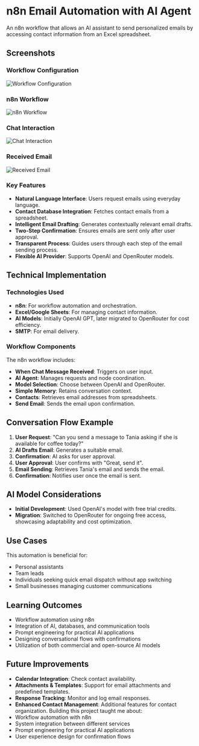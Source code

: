 # n8n Email Automation with AI Agent

An n8n workflow that allows an AI assistant to send personalized emails by accessing contact information from an Excel spreadsheet.

## Screenshots

### Workflow Configuration
![Workflow Configuration]([https://i.imgur.com/your-image-url1.png](https://github.com/user-attachments/assets/ba2540fe-5245-4890-abf1-43deebe798e3))

### n8n Workflow
![n8n Workflow]([https://i.imgur.com/your-image-url2.png](https://github.com/user-attachments/assets/180be9fa-2688-4deb-8606-81a2ce89d249))

### Chat Interaction
![Chat Interaction](https://github.com/user-attachments/assets/d0acaeed-5419-43a1-8936-fa989732cb2e)

### Received Email
![Received Email]([https://i.imgur.com/your-image-url4.png](https://github.com/user-attachments/assets/8d8aac00-d408-4573-a98c-fbbda9cd87ab))


### Key Features
- **Natural Language Interface**: Users request emails using everyday language.
- **Contact Database Integration**: Fetches contact emails from a spreadsheet.
- **Intelligent Email Drafting**: Generates contextually relevant email drafts.
- **Two-Step Confirmation**: Ensures emails are sent only after user approval.
- **Transparent Process**: Guides users through each step of the email sending process.
- **Flexible AI Provider**: Supports OpenAI and OpenRouter models.

## Technical Implementation

### Technologies Used
- **n8n**: For workflow automation and orchestration.
- **Excel/Google Sheets**: For managing contact information.
- **AI Models**: Initially OpenAI GPT, later migrated to OpenRouter for cost efficiency.
- **SMTP**: For email delivery.

### Workflow Components
The n8n workflow includes:
- **When Chat Message Received**: Triggers on user input.
- **AI Agent**: Manages requests and node coordination.
- **Model Selection**: Choose between OpenAI and OpenRouter.
- **Simple Memory**: Retains conversation context.
- **Contacts**: Retrieves email addresses from spreadsheets.
- **Send Email**: Sends the email upon confirmation.

## Conversation Flow Example
1. **User Request**: "Can you send a message to Tania asking if she is available for coffee today?"
2. **AI Drafts Email**: Generates a suitable email.
3. **Confirmation**: AI asks for user approval.
4. **User Approval**: User confirms with "Great, send it".
5. **Email Sending**: Retrieves Tania's email and sends the email.
6. **Confirmation**: Notifies user once the email is sent.

## AI Model Considerations
- **Initial Development**: Used OpenAI's model with free trial credits.
- **Migration**: Switched to OpenRouter for ongoing free access, showcasing adaptability and cost optimization.

## Use Cases
This automation is beneficial for:
- Personal assistants
- Team leads
- Individuals seeking quick email dispatch without app switching
- Small businesses managing customer communications

## Learning Outcomes
- Workflow automation using n8n
- Integration of AI, databases, and communication tools
- Prompt engineering for practical AI applications
- Designing conversational flows with confirmations
- Utilization of both commercial and open-source AI models

## Future Improvements
- **Calendar Integration**: Check contact availability.
- **Attachments & Templates**: Support for email attachments and predefined templates.
- **Response Tracking**: Monitor and log email responses.
- **Enhanced Contact Management**: Additional features for contact organization.
Building this project taught me about:
- Workflow automation with n8n
- System integration between different services
- Prompt engineering for practical AI applications
- User experience design for confirmation flows
